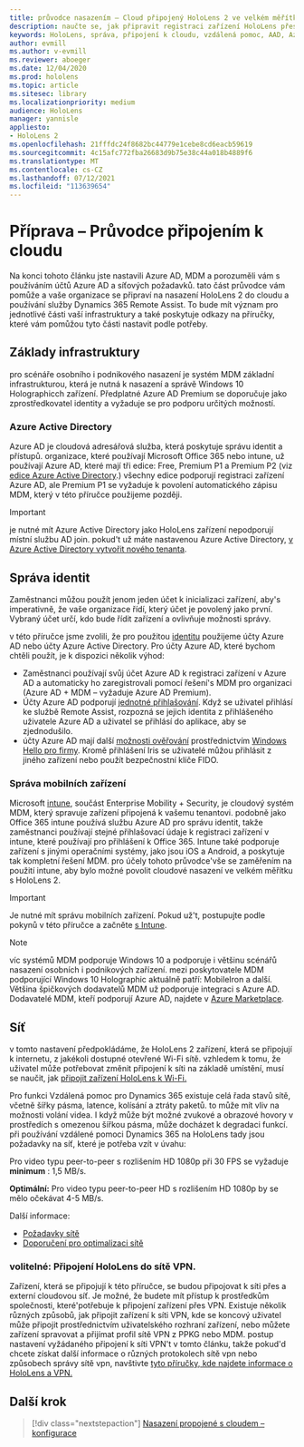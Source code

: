 ```yaml
---
title: průvodce nasazením – Cloud připojený HoloLens 2 ve velkém měřítku s využitím funkce Remote Assist – příprava
description: naučte se, jak připravit registraci zařízení HoloLens přes cloudovou propojenou síť pomocí azure active directory a správy identit.
keywords: HoloLens, správa, připojení k cloudu, vzdálená pomoc, AAD, Azure AD, MDM, správa mobilních zařízení
author: evmill
ms.author: v-evmill
ms.reviewer: aboeger
ms.date: 12/04/2020
ms.prod: hololens
ms.topic: article
ms.sitesec: library
ms.localizationpriority: medium
audience: HoloLens
manager: yannisle
appliesto:
- HoloLens 2
ms.openlocfilehash: 21fffdc24f8682bc44779e1cebe8cd6eacb59619
ms.sourcegitcommit: 4c15afc772fba26683d9b75e38c44a018b4889f6
ms.translationtype: MT
ms.contentlocale: cs-CZ
ms.lasthandoff: 07/12/2021
ms.locfileid: "113639654"
---
```

# <a name="prepare---cloud-connected-guide"></a>Příprava – Průvodce připojením k cloudu

Na konci tohoto článku jste nastavili Azure AD, MDM a porozuměli vám s používáním účtů Azure AD a síťových požadavků. tato část průvodce vám pomůže a vaše organizace se připraví na nasazení HoloLens 2 do cloudu a používání služby Dynamics 365 Remote Assist. To bude mít význam pro jednotlivé části vaší infrastruktury a také poskytuje odkazy na příručky, které vám pomůžou tyto části nastavit podle potřeby.

## <a name="infrastructure-essentials"></a>Základy infrastruktury

pro scénáře osobního i podnikového nasazení je systém MDM základní infrastrukturou, která je nutná k nasazení a správě Windows 10 Holographicch zařízení. Předplatné Azure AD Premium se doporučuje jako zprostředkovatel identity a vyžaduje se pro podporu určitých možností.

### <a name="azure-active-directory"></a>Azure Active Directory

Azure AD je cloudová adresářová služba, která poskytuje správu identit a přístupů. organizace, které používají Microsoft Office 365 nebo intune, už používají Azure AD, které mají tři edice: Free, Premium P1 a Premium P2 (viz [edice Azure Active Directory](https://azure.microsoft.com/documentation/articles/active-directory-editions).) všechny edice podporují registraci zařízení Azure AD, ale Premium P1 se vyžaduje k povolení automatického zápisu MDM, který v této příručce použijeme později.

> [!IMPORTANT]
> je nutné mít Azure Active Directory jako HoloLens zařízení nepodporují místní službu AD join. pokud&#39;t už máte nastavenou Azure Active Directory, [v Azure Active Directory vytvořit nového tenanta](/azure/active-directory/fundamentals/active-directory-access-create-new-tenant).

## <a name="identity-management"></a>Správa identit

Zaměstnanci můžou použít jenom jeden účet k inicializaci zařízení, aby&#39;s imperativně, že vaše organizace řídí, který účet je povolený jako první. Vybraný účet určí, kdo bude řídit zařízení a ovlivňuje možnosti správy.

v této příručce jsme zvolili, že pro použitou [identitu](/hololens/hololens-identity) použijeme účty Azure AD nebo účty Azure Active Directory. Pro účty Azure AD, které bychom chtěli použít, je k dispozici několik výhod:

- Zaměstnanci používají svůj účet Azure AD k registraci zařízení v Azure AD a automaticky ho zaregistrovali pomocí řešení&#39;s MDM pro organizaci (Azure AD + MDM – vyžaduje Azure AD Premium).
- Účty Azure AD podporují [jednotné přihlašování](/azure/active-directory/manage-apps/what-is-single-sign-on). Když se uživatel přihlásí ke službě Remote Assist, rozpozná se jejich identita z přihlášeného uživatele Azure AD a uživatel se přihlásí do aplikace, aby se zjednodušilo.
- účty Azure AD mají další [možnosti ověřování](/hololens/hololens-identity) prostřednictvím [Windows Hello pro firmy](/windows/security/identity-protection/hello-for-business/hello-identity-verification). Kromě přihlášení Iris se uživatelé můžou přihlásit z jiného zařízení nebo použít bezpečnostní klíče FIDO.

### <a name="mobile-device-management"></a>Správa mobilních zařízení

Microsoft [intune](/mem/intune/fundamentals/what-is-intune), součást Enterprise Mobility + Security, je cloudový systém MDM, který spravuje zařízení připojená k vašemu tenantovi. podobně jako Office 365 intune používá službu Azure AD pro správu identit, takže zaměstnanci používají stejné přihlašovací údaje k registraci zařízení v intune, které používají pro přihlášení k Office 365. Intune také podporuje zařízení s jinými operačními systémy, jako jsou iOS a Android, a poskytuje tak kompletní řešení MDM. pro účely tohoto průvodce&#39;vše se zaměřením na použití intune, aby bylo možné povolit cloudové nasazení ve velkém měřítku s HoloLens 2.

> [!IMPORTANT]
> Je nutné mít správu mobilních zařízení. Pokud už&#39;t, postupujte podle pokynů v této příručce a začněte [s Intune](/mem/intune/fundamentals/free-trial-sign-up).

> [!NOTE]
> víc systémů MDM podporuje Windows 10 a podporuje i většinu scénářů nasazení osobních i podnikových zařízení. mezi poskytovatele MDM podporující Windows 10 Holographic aktuálně patří: MobileIron a další. Většina špičkových dodavatelů MDM už podporuje integraci s Azure AD. Dodavatelé MDM, kteří podporují Azure AD, najdete v [Azure Marketplace](https://azure.microsoft.com/marketplace/).

## <a name="network"></a>Síť

v tomto nastavení předpokládáme, že HoloLens 2 zařízení, která se připojují k internetu, z jakékoli dostupné otevřené Wi-Fi sítě. vzhledem k tomu, že uživatel může potřebovat změnit připojení k síti na základě umístění, musí se naučit, jak [připojit zařízení HoloLens k Wi-Fi.](/hololens/hololens-network)

Pro funkci Vzdálená pomoc pro Dynamics 365 existuje celá řada stavů sítě, včetně šířky pásma, latence, kolísání a ztráty paketů. to může mít vliv na možnosti volání videa. I když může být možné zvukové a obrazové hovory v prostředích s omezenou šířkou pásma, může docházet k degradaci funkcí. při používání vzdálené pomoci Dynamics 365 na HoloLens tady jsou požadavky na síť, které je potřeba vzít v úvahu:

Pro video typu peer-to-peer s rozlišením HD 1080p při 30 FPS se vyžaduje **minimum** : 1,5 MB/s.

**Optimální:** Pro video typu peer-to-peer HD s rozlišením HD 1080p by se mělo očekávat 4-5 MB/s.

Další informace:

- [Požadavky sítě](/dynamics365/mixed-reality/remote-assist/requirements#network-requirements)
- [Doporučení pro optimalizaci sítě](/dynamics365/mixed-reality/remote-assist/requirements#dynamics-365-remote-assist-hololens)

### <a name="optional-connect-your-hololens-to-vpn"></a>volitelné: Připojení HoloLens do sítě VPN.

Zařízení, která se připojují k této příručce, se budou připojovat k síti přes a externí cloudovou síť. Je možné, že budete mít přístup k prostředkům společnosti, které&#39;potřebuje k připojení zařízení přes VPN. Existuje několik různých způsobů, jak připojit zařízení k síti VPN, kde se koncový uživatel může připojit prostřednictvím uživatelského rozhraní zařízení, nebo můžete zařízení spravovat a přijímat profil sítě VPN z PPKG nebo MDM. postup nastavení vyžádaného připojení k síti VPN&#39;t v tomto článku, takže pokud&#39;d chcete získat další informace o různých protokolech sítě vpn nebo způsobech správy sítě vpn, navštivte [tyto příručky, kde najdete informace o HoloLens a VPN.](/hololens/hololens-network#vpn)

## <a name="next-step"></a>Další krok

> [!div class="nextstepaction"]
> [Nasazení propojené s cloudem – konfigurace](hololens2-cloud-connected-configure.md)
